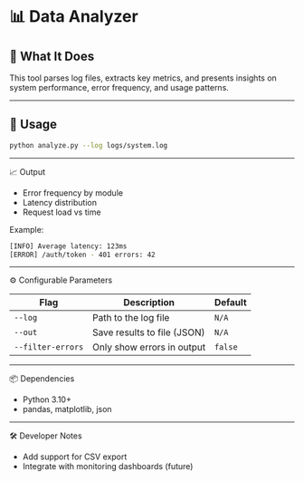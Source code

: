 <!--
START OF docs/internal-tools/data-analyzer.md

Purpose:
Describes the tool that processes and analyzes log or telemetry data.

Update Frequency:
Update when metrics or logic change significantly.

Location: docs/internal-tools/data-analyzer.md
-->

# 📊 Data Analyzer

## 🧠 What It Does
This tool parses log files, extracts key metrics, and presents insights on system performance, error frequency, and usage patterns.

---

## 🔧 Usage

```bash
python analyze.py --log logs/system.log
```
---

📈 Output

- Error frequency by module
- Latency distribution
- Request load vs time

Example:

```bash
[INFO] Average latency: 123ms
[ERROR] /auth/token - 401 errors: 42
```

---

⚙️ Configurable Parameters

| Flag              | Description                 | Default |
| ----------------- | --------------------------- | ------- |
| `--log`           | Path to the log file        | `N/A`   |
| `--out`           | Save results to file (JSON) | `N/A`   |
| `--filter-errors` | Only show errors in output  | `false` |

---

📦 Dependencies

- Python 3.10+
- pandas, matplotlib, json

---

🛠️ Developer Notes

- Add support for CSV export
- Integrate with monitoring dashboards (future)

<!-- END OF docs/internal-tools/data-analyzer.md -->